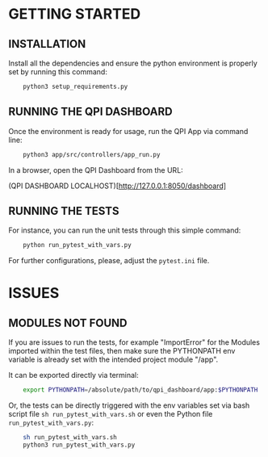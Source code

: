 # GETTING STARTED

## INSTALLATION
Install all the dependencies and ensure the python environment is properly set by running this command:

```bash
    python3 setup_requirements.py
```

## RUNNING THE QPI DASHBOARD
Once the environment is ready for usage, run the QPI App via command line:

```bash
    python3 app/src/controllers/app_run.py
```

In a browser, open the QPI Dashboard from the URL:

(QPI DASHBOARD LOCALHOST)[http://127.0.0.1:8050/dashboard]

## RUNNING THE TESTS
For instance, you can run the unit tests through this simple command:

```bash
    python run_pytest_with_vars.py
```

For further configurations, please, adjust the `pytest.ini` file.

# ISSUES
## MODULES NOT FOUND
If you are issues to run the tests, for example "ImportError" for the Modules imported within the test files, then make sure the PYTHONPATH env variable is already set with the intended project module "/app".

It can be exported directly via terminal:

```bash
    export PYTHONPATH=/absolute/path/to/qpi_dashboard/app:$PYTHONPATH
```

Or, the tests can be directly triggered with the env variables set via bash script file `sh run_pytest_with_vars.sh` or even the Python file `run_pytest_with_vars.py`:

```bash
    sh run_pytest_with_vars.sh
    python3 run_pytest_with_vars.py
```